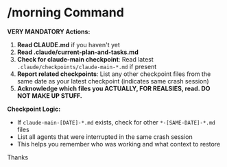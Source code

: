 # /morning Command

**VERY MANDATORY Actions:**

1. **Read CLAUDE.md** if you haven't yet
2. **Read .claude/current-plan-and-tasks.md**
3. **Check for claude-main checkpoint**: Read latest `.claude/checkpoints/claude-main-*.md` if present
4. **Report related checkpoints**: List any other checkpoint files from the same date as your latest checkpoint (indicates same crash session)
5. **Acknowledge which files you ACTUALLY, FOR REALSIES, read. DO NOT MAKE UP STUFF.**

**Checkpoint Logic:**
- If `claude-main-[DATE]-*.md` exists, check for other `*-[SAME-DATE]-*.md` files
- List all agents that were interrupted in the same crash session
- This helps you remember who was working and what context to restore

Thanks